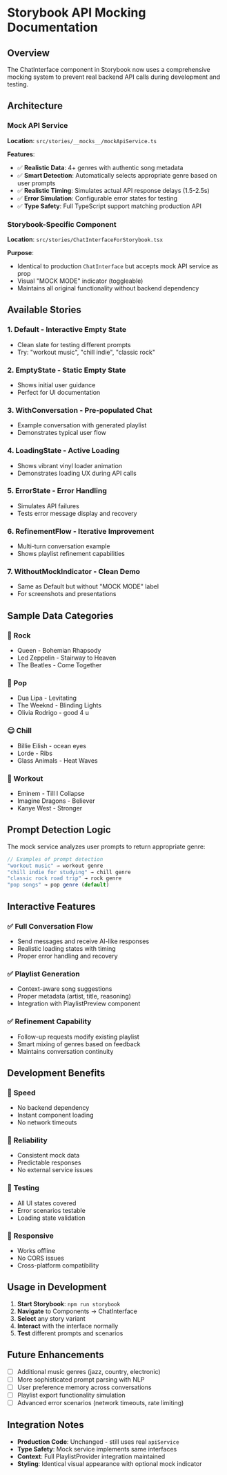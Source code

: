 # Storybook API Mocking Documentation

## Overview
The ChatInterface component in Storybook now uses a comprehensive mocking system to prevent real backend API calls during development and testing.

## Architecture

### Mock API Service
**Location**: `src/stories/__mocks__/mockApiService.ts`

**Features**:
- ✅ **Realistic Data**: 4+ genres with authentic song metadata
- ✅ **Smart Detection**: Automatically selects appropriate genre based on user prompts  
- ✅ **Realistic Timing**: Simulates actual API response delays (1.5-2.5s)
- ✅ **Error Simulation**: Configurable error states for testing
- ✅ **Type Safety**: Full TypeScript support matching production API

### Storybook-Specific Component
**Location**: `src/stories/ChatInterfaceForStorybook.tsx`

**Purpose**:
- Identical to production `ChatInterface` but accepts mock API service as prop
- Visual "MOCK MODE" indicator (toggleable)
- Maintains all original functionality without backend dependency

## Available Stories

### 1. **Default** - Interactive Empty State
- Clean slate for testing different prompts
- Try: "workout music", "chill indie", "classic rock"

### 2. **EmptyState** - Static Empty State  
- Shows initial user guidance
- Perfect for UI documentation

### 3. **WithConversation** - Pre-populated Chat
- Example conversation with generated playlist
- Demonstrates typical user flow

### 4. **LoadingState** - Active Loading
- Shows vibrant vinyl loader animation
- Demonstrates loading UX during API calls

### 5. **ErrorState** - Error Handling
- Simulates API failures
- Tests error message display and recovery

### 6. **RefinementFlow** - Iterative Improvement
- Multi-turn conversation example
- Shows playlist refinement capabilities

### 7. **WithoutMockIndicator** - Clean Demo
- Same as Default but without "MOCK MODE" label
- For screenshots and presentations

## Sample Data Categories

### 🎸 Rock
- Queen - Bohemian Rhapsody
- Led Zeppelin - Stairway to Heaven  
- The Beatles - Come Together

### 🎵 Pop
- Dua Lipa - Levitating
- The Weeknd - Blinding Lights
- Olivia Rodrigo - good 4 u

### 😌 Chill
- Billie Eilish - ocean eyes
- Lorde - Ribs
- Glass Animals - Heat Waves

### 💪 Workout
- Eminem - Till I Collapse
- Imagine Dragons - Believer
- Kanye West - Stronger

## Prompt Detection Logic

The mock service analyzes user prompts to return appropriate genre:

```typescript
// Examples of prompt detection
"workout music" → workout genre
"chill indie for studying" → chill genre  
"classic rock road trip" → rock genre
"pop songs" → pop genre (default)
```

## Interactive Features

### ✅ Full Conversation Flow
- Send messages and receive AI-like responses
- Realistic loading states with timing
- Proper error handling and recovery

### ✅ Playlist Generation
- Context-aware song suggestions
- Proper metadata (artist, title, reasoning)
- Integration with PlaylistPreview component

### ✅ Refinement Capability
- Follow-up requests modify existing playlist
- Smart mixing of genres based on feedback
- Maintains conversation continuity

## Development Benefits

### 🚀 **Speed**
- No backend dependency
- Instant component loading
- No network timeouts

### 🔧 **Reliability** 
- Consistent mock data
- Predictable responses
- No external service issues

### 🧪 **Testing**
- All UI states covered
- Error scenarios testable
- Loading state validation

### 📱 **Responsive**
- Works offline
- No CORS issues
- Cross-platform compatibility

## Usage in Development

1. **Start Storybook**: `npm run storybook`
2. **Navigate** to Components → ChatInterface
3. **Select** any story variant
4. **Interact** with the interface normally
5. **Test** different prompts and scenarios

## Future Enhancements

- [ ] Additional music genres (jazz, country, electronic)
- [ ] More sophisticated prompt parsing with NLP
- [ ] User preference memory across conversations
- [ ] Playlist export functionality simulation
- [ ] Advanced error scenarios (network timeouts, rate limiting)

## Integration Notes

- **Production Code**: Unchanged - still uses real `apiService`
- **Type Safety**: Mock service implements same interfaces
- **Context**: Full PlaylistProvider integration maintained
- **Styling**: Identical visual appearance with optional mock indicator